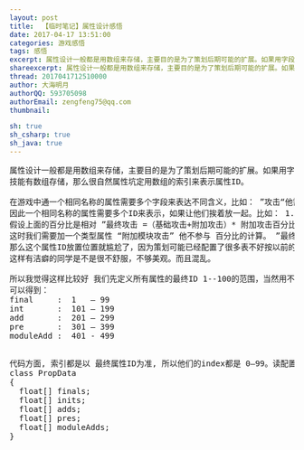 ```yaml
---
layout: post
title:  【临时笔记】属性设计感悟
date: 2017-04-17 13:51:00
categories: 游戏感悟
tags: 感悟
excerpt: 属性设计一般都是用数组来存储，主要目的是为了策划后期可能的扩展。如果用字段来表示，万一要加一个属性就坑了，很多地方都得改。
shareexcerpt: 属性设计一般都是用数组来存储，主要目的是为了策划后期可能的扩展。如果用字段来表示，万一要加一个属性就坑了，很多地方都得改。
thread: 2017041712510000
author: 大海明月
authorQQ: 593705098
authorEmail: zengfeng75@qq.com
thumbnail:

sh: true
sh_csharp: true
sh_java: true
---
```


<pre>
属性设计一般都是用数组来存储，主要目的是为了策划后期可能的扩展。如果用字段来表示，万一要加一个属性就坑了，很多地方都得改。
技能有数组存储，那么很自然属性坑定用数组的索引来表示属性ID。

在游戏中通一个相同名称的属性需要多个字段来表达不同含义，比如： ”攻击“他需要包含单位“基础攻击", 穿装备或技能附加的"+攻击"、”+攻击百分比“，最后得计算”最终攻击“。
因此一个相同名称的属性需要多个ID来表示，如果让他们挨着放一起。比如： 1.基础攻击、2.附加攻击、3.附加攻击百分比，4.最终攻击。5.基础移动速度、6.附加速度、7.附加移动速度百分比、8.最终移动速度。
假设上面的百分比是相对 ”最终攻击 =（基础攻击+附加攻击）* 附加攻击百分比“
这时我们需要加一个类型属性 “附加模块攻击” 他不参与 百分比的计算。 ”最终攻击 =（基础攻击+附加攻击）* 附加攻击百分比 + 附加模块攻击“。
那么这个属性ID放置位置就尴尬了，因为策划可能已经配置了很多表不好按以前的方式挨着去设置属性ID，不然策划表得都修改，所以只能把属性ID往后面放。
这样有洁癖的同学是不是很不舒服，不够美观。而且混乱。

所以我觉得这样比较好 我们先定义所有属性的最终ID 1--100的范围，当然用不了这么多。所有其他类型的ID参照 "最终属性ID + 100 * N"
可以得到：
final     :  1   — 99
int       :  101 — 199
add       :  201 — 299
pre       :  301 — 399
moduleAdd :  401 - 499
</pre>

<pre>

代码方面, 索引都是以 最终属性ID为准, 所以他们的index都是 0—99。读配置的时候根据百位来决定属性防哪个float[]。这样属性表里只要配置最终属性的描述就可以。属性计算方面和一个float[] 差不多。哪整个PropData计算就行
class PropData
{
  float[] finals;
  float[] inits;
  float[] adds;
  float[] pres;
  float[] moduleAdds;
}
</pre>

